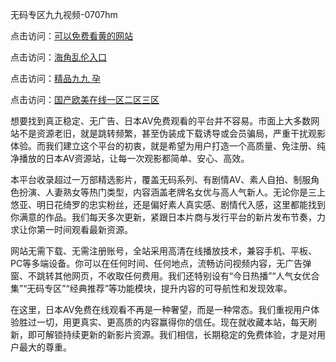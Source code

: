 无码专区九九视频-0707hm


点击访问：<a href="https://fdhf-454.pages.dev/">可以免费看黄的网站</a>

点击访问：<a href="https://rtj-3zo.pages.dev/">海角乱伦入口</a>

点击访问：<a href="https://bered.pages.dev/">精品九九 孕</a>

点击访问：<a href="https://cfad.pages.dev/">国产欧美在线一区二区三区</a>


想要找到真正稳定、无广告、日本AV免费观看的平台并不容易。市面上大多数网站不是资源老旧，就是跳转频繁，甚至伪装成下载诱导或会员骗局，严重干扰观影体验。而我们建立这个平台的初衷，就是希望为用户打造一个高质量、免注册、纯净播放的日本AV资源站，让每一次观影都简单、安心、高效。

本平台收录超过一万部精选影片，覆盖无码系列、有剧情AV、素人自拍、制服角色扮演、人妻熟女等热门类型，内容涵盖老牌名女优与高人气新人。无论你是三上悠亚、明日花绮罗的忠实粉丝，还是偏好素人真实感、剧情代入感，这里都能找到你满意的作品。我们每天多次更新，紧跟日本片商与发行平台的新片发布节奏，力求让你第一时间观看最新资源。

网站无需下载、无需注册账号，全站采用高清在线播放技术，兼容手机、平板、PC等多端设备。你可以在任何时间、任何地点，流畅访问视频内容，无广告弹窗、不跳转其他网页，不收取任何费用。我们还特别设有“今日热播”“人气女优合集”“无码专区”“经典推荐”等功能模块，提升内容的可导航性和发现效率。

在这里，日本AV免费在线观看不再是一种奢望，而是一种常态。我们重视用户体验胜过一切，用更真实、更高质的内容赢得你的信任。现在就收藏本站，每天刷新，即可解锁持续更新的新影片资源。我们相信，长期稳定的免费体验，才是对用户最大的尊重。


<span style="display:none;">[Canonical link](https://github.com/nn55236/14563 ）</span>
